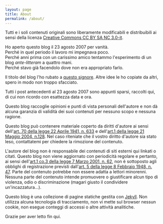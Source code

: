 ```yaml
---
layout: page
title: About
permalink: /about/
---
```


Tutti e i soli contenuti originali sono liberamente modificabili e distribuibili ai sensi della licenza [Creative Commons CC BY SA NC 3.0-it](http://creativecommons.org/licenses/by-nc-sa/3.0/deed.it).

Ho aperto questo blog il 23 agosto 2007 per vanità.  
Perché in quel periodo il lavoro mi impegnava poco.  
Perché anni prima con un carissimo amico tentammo l'esperimento di un blog *ante-litteram* a quattro mani.  
Perché stavo già facendolo dove non era appropriato farlo.

Il titolo del blog l'ho rubato a [questo signore](http://it.wikipedia.org/wiki/Michail_Afanas%27evi%C4%8D_Bulgakov). Altre idee le ho copiate da altri, spero in modo non troppo sfacciato.

Tutti i post antecedenti al 23 agosto 2007 sono appunti sparsi, raccolti qui, di cui non ricordo con esattezza data e ora.

Questo blog raccoglie opinioni e punti di vista personali dell'autore e non dà alcuna garanzia di validità dei suoi contenuti per nessuno scopo e nessuna ragione.

Questo blog può contenere materiale coperto da diritti d'autore ai sensi dell'[art. 70 della legge 22 Aprile 1941, n. 633](https://www.normattiva.it/uri-res/N2Ls?urn:nir:stato:legge:1941-04-22;633) e dell'[art.1 della legge 21 Maggio 2004, n.128](https://www.normattiva.it/uri-res/N2Ls?urn:nir:stato:legge:2004-05-21;128). Nel caso riteniate che il vostro diritto d'autore sia stato leso, contattatemi per chiedere la rimozione del contenuto.

L'autore del blog non è responsabile dei contenuti di siti esterni qui linkati o citati. Questo blog non viene aggiornato con periodicità regolare e pertanto, ai sensi dell'[art.1 co.3 della legge 7 Marzo 2001, n. 62](https://www.normattiva.it/uri-res/N2Ls?urn:nir:stato:legge:2001-03-07;62), non è sottoposto agli obblighi di registrazione previsti dall'[art. 5 della legge 8 Febbraio 1948, n. 47](https://www.normattiva.it/uri-res/N2Ls?urn:nir:stato:legge:1948-02-08;47!vig=#:~:text=Definizione%20di%20stampa%20o%20stampato,qualsiasi%20modo%20destinate%20alla%20pubblicazione.). Parte del contenuto potrebbe non essere adatta a lettori minorenni. Nessuna parte del contenuto intende promuovere o giustificare alcun tipo di violenza, odio o discriminazione (magari giusto il condividere un'incazzatura...).

Questo blog è una collezione di pagine statiche gestita con [Jekyll](https://jekyllrb.com/). Non utilizza alcuna tecnologia di tracciamento, non vi mette sul browser nessun cookie, non esegue conteggi di accessi o altre attività analitiche.

Grazie per aver letto fin qui.
